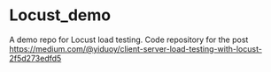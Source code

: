 # Locust_demo
A demo repo for Locust load testing. Code repository for the post https://medium.com/@yiduoy/client-server-load-testing-with-locust-2f5d273edfd5
